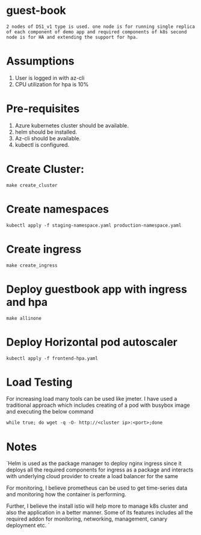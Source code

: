 # guest-book

`2 nodes of DS1_v1 type is used.
one node is for running single replica of each component of demo app and required components of k8s
second node is for HA and extending the support for hpa.
`
# Assumptions
1. User is logged in with az-cli
2. CPU utilization for hpa is 10%

# Pre-requisites
1. Azure kubernetes cluster should be available.
2. helm should be installed.
3. Az-cli should be available. 
4. kubectl is configured.

# Create Cluster:
`make create_cluster`

# Create namespaces
`kubectl apply -f staging-namespace.yaml production-namespace.yaml`

# Create ingress
`make create_ingress`

# Deploy guestbook app with ingress and hpa
`make allinone`

# Deploy Horizontal pod autoscaler
`kubectl apply -f frontend-hpa.yaml`

# Load Testing
For increasing load many tools can be used like jmeter.
I have used a traditional approach which includes creating of a pod with busybox image and executing the below command

`while true; do wget -q -O- http://<cluster ip>:<port>;done`

# Notes
`Helm is used as the package manager to deploy nginx ingress since it deploys all the required components for ingress as a package and interacts with underlying cloud provider to create a load balancer for the same

For monitoring, I believe prometheus can be used to get time-series data and monitoring how the container is performing.

Further, I believe the install istio will help more to manage k8s cluster and also the application in a better manner.
Some of its features includes all the required addon for monitoring, networking, management, canary deployment etc.
`
